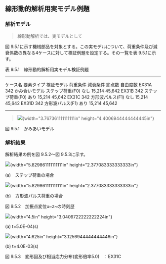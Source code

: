 ## 線形動的解析用実モデル例題

### 解析モデル

> 線形動解析では、実モデルとして

図
9.5.1に示す機械部品を対象とする。この実モデルについて、荷重条件及び減衰係数の異なる4ケースに対して検証例題を設定する。その一覧を表
9.5.1に示す。

表 9.5.1　線形動的解析用実モデル検証例題

  ---------- ------------ ---------------- ------------------ ---------- -------- ----------
  ケース名   要素タイプ   検証モデル       荷重条件           減衰条件   節点数   自由度数
  EX31A      342          かみ合いモデル   ステップ荷重(F0)   なし       15,214   45,642
  EX31B      342                           ステップ荷重(F0)   あり       15,214   45,642
  EX31C      342                           方形波パルス(F1)   なし       15,214   45,642
  EX31D      342                           方形波パルス(F1)   あり       15,214   45,642
  ---------- ------------ ---------------- ------------------ ---------- -------- ----------

> ![](media/image371.png){width="3.767361111111111in"
> height="4.4006944444444445in"}

図 9.5.1　かみあいモデル

### 解析結果

解析結果の例を図 9.5.2～図 9.5.3に示す。

![](media/image375.png){width="5.829861111111111in"
height="2.377083333333333in"}

(a)　ステップ荷重の場合

![](media/image376.png){width="5.829861111111111in"
height="2.377083333333333in"}

(b)　方形波パルス荷重の場合

図 9.5.2　加振点変位u~z~の時刻歴

![](media/image377.png){width="4.5in" height="3.0409722222222224in"}

\(a) t=5.0E-04(s)

![](media/image378.png){width="4.625in" height="3.1256944444444446in"}

\(b) t=4.0E-03(s)

図 9.5.3　変形図及び相当応力分布(変形倍率5.0)　：EX31C
